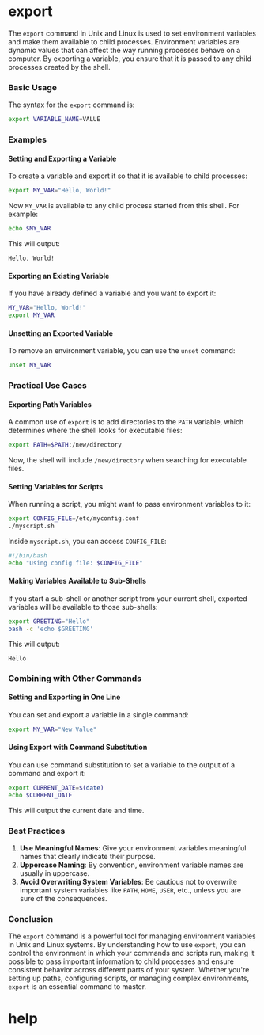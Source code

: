 # export

The `export` command in Unix and Linux is used to set environment variables and make them available to child processes. Environment variables are dynamic values that can affect the way running processes behave on a computer. By exporting a variable, you ensure that it is passed to any child processes created by the shell.

### Basic Usage

The syntax for the `export` command is:

```sh
export VARIABLE_NAME=VALUE
```

### Examples

#### Setting and Exporting a Variable

To create a variable and export it so that it is available to child processes:

```sh
export MY_VAR="Hello, World!"
```

Now `MY_VAR` is available to any child process started from this shell. For example:

```sh
echo $MY_VAR
```

This will output:

```
Hello, World!
```

#### Exporting an Existing Variable

If you have already defined a variable and you want to export it:

```sh
MY_VAR="Hello, World!"
export MY_VAR
```

#### Unsetting an Exported Variable

To remove an environment variable, you can use the `unset` command:

```sh
unset MY_VAR
```

### Practical Use Cases

#### Exporting Path Variables

A common use of `export` is to add directories to the `PATH` variable, which determines where the shell looks for executable files:

```sh
export PATH=$PATH:/new/directory
```

Now, the shell will include `/new/directory` when searching for executable files.

#### Setting Variables for Scripts

When running a script, you might want to pass environment variables to it:

```sh
export CONFIG_FILE=/etc/myconfig.conf
./myscript.sh
```

Inside `myscript.sh`, you can access `CONFIG_FILE`:

```sh
#!/bin/bash
echo "Using config file: $CONFIG_FILE"
```

#### Making Variables Available to Sub-Shells

If you start a sub-shell or another script from your current shell, exported variables will be available to those sub-shells:

```sh
export GREETING="Hello"
bash -c 'echo $GREETING'
```

This will output:

```
Hello
```

### Combining with Other Commands

#### Setting and Exporting in One Line

You can set and export a variable in a single command:

```sh
export MY_VAR="New Value"
```

#### Using Export with Command Substitution

You can use command substitution to set a variable to the output of a command and export it:

```sh
export CURRENT_DATE=$(date)
echo $CURRENT_DATE
```

This will output the current date and time.

### Best Practices

1. **Use Meaningful Names**: Give your environment variables meaningful names that clearly indicate their purpose.
2. **Uppercase Naming**: By convention, environment variable names are usually in uppercase.
3. **Avoid Overwriting System Variables**: Be cautious not to overwrite important system variables like `PATH`, `HOME`, `USER`, etc., unless you are sure of the consequences.

### Conclusion

The `export` command is a powerful tool for managing environment variables in Unix and Linux systems. By understanding how to use `export`, you can control the environment in which your commands and scripts run, making it possible to pass important information to child processes and ensure consistent behavior across different parts of your system. Whether you're setting up paths, configuring scripts, or managing complex environments, `export` is an essential command to master.



# help 

```

```
